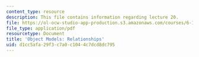 ```yaml
---
content_type: resource
description: This file contains information regarding lecture 20.
file: https://ol-ocw-studio-app-production.s3.amazonaws.com/courses/6-170-software-studio-spring-2013/d1cc5afa29f3c7a0c1044c7dcd8dc795_MIT6_170S13_20-objt-mdl-rel.pdf
file_type: application/pdf
resourcetype: Document
title: 'Object Models: Relationships'
uid: d1cc5afa-29f3-c7a0-c104-4c7dcd8dc795
---
```

